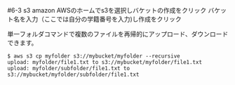 #6-3 s3
amazon AWSのホームでs3を選択しバケットの作成をクリック
バケット名を入力（ここでは自分の学籍番号を入力)し作成をクリック

単一フォルダコマンドで複数のファイルを再帰的にアップロード、ダウンロードできます。

    $ aws s3 cp myfolder s3://mybucket/myfolder --recursive
    upload: myfolder/file1.txt to s3://mybucket/myfolder/file1.txt
    upload: myfolder/subfolder/file1.txt to s3://mybucket/myfolder/subfolder/file1.txt

